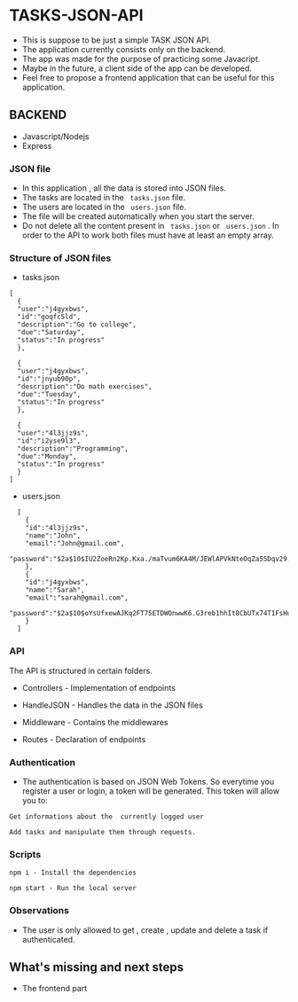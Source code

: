 # TASKS-JSON-API

- This is suppose to be just a simple TASK JSON API.
- The application currently consists only on the backend.
- The app was made for the purpose of practicing some Javacript.
- Maybe in the future, a client side of the app can be developed. 
- Feel free to propose a frontend application that can be useful for this application.

## BACKEND
- Javascript/Nodejs
- Express

### JSON file

- In this application , all the data is stored into JSON files.
- The tasks are located in the ``` tasks.json``` file.
- The users are located in the ``` users.json``` file.
- The file will be created automatically when you start the server.
- Do not delete all the content present in ``` tasks.json``` or ``` users.json``` . In order to the API to work both files must have at least an empty array.

### Structure of JSON files

- tasks.json
```
[
  {
  "user":"j4gyxbws",
  "id":"goqfc5ld",
  "description":"Go to college",
  "due":"Saturday",
  "status":"In progress"
  },
  
  {
  "user":"j4gyxbws",
  "id":"jnyub90p",
  "description":"Do math exercises",
  "due":"Tuesday",
  "status":"In progress"
  },

  {
  "user":"4l3jjz9s",
  "id":"i2yse9l3",
  "description":"Programming",
  "due":"Monday",
  "status":"In progress"
  }
]
```
- users.json
```
  [
    {
    "id":"4l3jjz9s",
    "name":"John",
    "email":"John@gmail.com",
    "password":"$2a$10$IU2ZoeRn2Kp.Kxa./maTvum6KA4M/JEWlAPVkNteOqZa55Dqv29.C"
    },
    {
    "id":"j4gyxbws",
    "name":"Sarah",
    "email":"sarah@gmail.com",
    "password":"$2a$10$oYsUfxewAJKq2FT75ETDWOnwwK6.G3reb1hhIt8CbUTx74T1FsHuy"
    }
  ]
```

### API

The API is structured in certain folders.

- Controllers  - Implementation of endpoints

- HandleJSON -  Handles the data in the JSON files

- Middleware - Contains the middlewares

- Routes - Declaration of endpoints

### Authentication
- The authentication is based on JSON Web Tokens. So everytime you register a user or login, a token will be generated. This token will allow you to:
```
Get informations about the  currently logged user
```

```
Add tasks and manipulate them through requests. 
```


### Scripts

```
npm i - Install the dependencies
```

```
npm start - Run the local server
```

### Observations
 - The user is only allowed to get , create , update and delete a task if authenticated.

 ## What's missing and next steps
 - The frontend part
